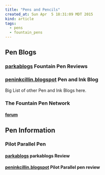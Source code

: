 ```yaml
---
title: "Pens and Pencils"
created_at: Sun Apr  5 18:31:09 MDT 2015
kind: article
tags:
  - pens
  - fountain_pens
---
```


## Pen Blogs

### [parkablogs](http://www.parkablogs.com/tags/fountain-pen-reviews) Fountain Pen Reviews

### [peninkcillin.blogspot](http://peninkcillin.blogspot.com/) Pen and Ink Blog

Big List of other Pen and Ink Blogs here.

### The Fountain Pen Network

#### [forum](http://www.fountainpennetwork.com/forum/)

## Pen Information

### Pilot Parallel Pen

#### [parkablogs](http://www.parkablogs.com/picture/review-pilot-parallel-pen) parkablogs Review

#### [peninkcillin.blogspot](http://peninkcillin.blogspot.com/2011/06/pilot-parallel-calligraphy-pen-review.html) Pilot Parallel pen review

